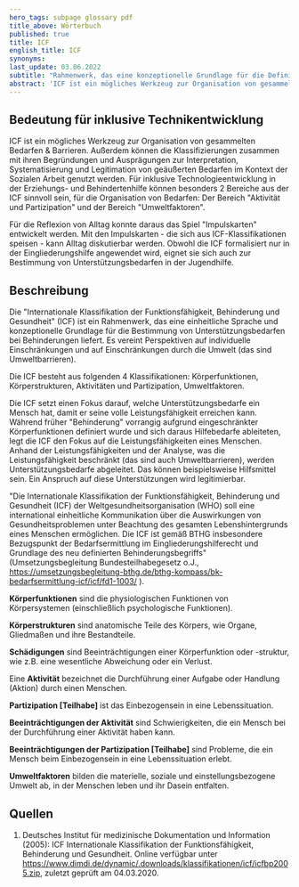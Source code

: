```yaml
---
hero_tags: subpage glossary pdf
title_above: Wörterbuch
published: true
title: ICF
english_title: ICF
synonyms:
last_update: 03.06.2022
subtitle: "Rahmenwerk, das eine konzeptionelle Grundlage für die Definition und Messung von Gesundheit und Behinderung sowie der notwendigen Unterstützungsbedarfe zur Erreichung der Leistungsfähigkeit liefert."
abstract: 'ICF ist ein mögliches Werkzeug zur Organisation von gesammelten Bedarfen & Barrieren. Außerdem können die Klassifizierungen zusammen mit ihren Begründungen und Ausprägungen zur Interpretation, Systematisierung und Legitimation von geäußerten Bedarfen im Kontext der Sozialen Arbeit genutzt werden. Für inklusive Technologieentwicklung in der Erziehungs- und Behindertenhilfe können besonders 2 Bereiche aus der ICF sinnvoll sein, für die Organisation von Bedarfen: Der Bereich "Aktivität und Partizipation" und der Bereich "Umweltfaktoren".'
---
```


## Bedeutung für inklusive Technikentwicklung

ICF ist ein mögliches Werkzeug zur Organisation von gesammelten Bedarfen & Barrieren. Außerdem können die Klassifizierungen zusammen mit ihren Begründungen und Ausprägungen zur Interpretation, Systematisierung und Legitimation von geäußerten Bedarfen im Kontext der Sozialen Arbeit genutzt werden. Für inklusive Technologieentwicklung in der Erziehungs- und Behindertenhilfe können besonders 2 Bereiche aus der ICF sinnvoll sein, für die Organisation von Bedarfen: Der Bereich "Aktivität und Partizipation" und der Bereich "Umweltfaktoren".

Für die Reflexion von Alltag konnte daraus das Spiel "Impulskarten" entwickelt werden. Mit den Impulskarten - die sich aus ICF-Klassifikationen speisen - kann Alltag diskutierbar werden. Obwohl die ICF formalisiert nur in der Eingliederungshilfe angewendet wird, eignet sie sich auch zur Bestimmung von Unterstützungsbedarfen in der Jugendhilfe.

## Beschreibung

Die "Internationale Klassifikation der Funktionsfähigkeit, Behinderung und Gesundheit" (ICF) ist ein Rahmenwerk, das eine einheitliche Sprache und konzeptionelle Grundlage für die Bestimmung von Unterstützungsbedarfen bei Behinderungen liefert. Es vereint Perspektiven auf individuelle Einschränkungen und auf Einschränkungen durch die Umwelt (das sind Umweltbarrieren).

Die ICF besteht aus folgenden 4 Klassifikationen: Körperfunktionen, Körperstrukturen, Aktivitäten und Partizipation, Umweltfaktoren.

Die ICF setzt einen Fokus darauf, welche Unterstützungsbedarfe ein Mensch hat, damit er seine volle Leistungsfähigkeit erreichen kann. Während früher "Behinderung" vorrangig aufgrund eingeschränkter Körperfunktionen definiert wurde und sich daraus Hilfebedarfe ableiteten, legt die ICF den Fokus auf die Leistungsfähigkeiten eines Menschen. Anhand der Leistungsfähigkeiten und der Analyse, was die Leistungsfähigkeit beschränkt (das sind auch Umweltbarrieren), werden Unterstützungsbedarfe abgeleitet. Das können beispielsweise Hilfsmittel sein. Ein Anspruch auf diese Unterstützungen wird legitimierbar.

"Die Internationale Klassifikation der Funktionsfähigkeit, Behinderung und Gesundheit (ICF) der Weltgesundheitsorganisation (WHO) soll eine international einheitliche Kommunikation über die Auswirkungen von Gesundheitsproblemen unter Beachtung des gesamten Lebenshintergrunds eines Menschen ermöglichen. Die ICF ist gemäß BTHG insbesondere Bezugspunkt der Bedarfsermittlung im Eingliederungshilferecht und Grundlage des neu definierten Behinderungsbegriffs" (Umsetzungsbegleitung Bundesteilhabegesetz o.J., https://umsetzungsbegleitung-bthg.de/bthg-kompass/bk-bedarfsermittlung-icf/icf/fd1-1003/ ).

**Körperfunktionen** sind die physiologischen Funktionen von Körpersystemen (einschließlich psychologische Funktionen).

**Körperstrukturen** sind anatomische Teile des Körpers, wie Organe, Gliedmaßen und ihre Bestandteile.

**Schädigungen** sind Beeinträchtigungen einer Körperfunktion oder -struktur, wie z.B. eine wesentliche Abweichung oder ein Verlust.

Eine **Aktivität** bezeichnet die Durchführung einer Aufgabe oder Handlung (Aktion) durch einen Menschen.

**Partizipation [Teilhabe]** ist das Einbezogensein in eine Lebenssituation.

**Beeinträchtigungen der Aktivität** sind Schwierigkeiten, die ein Mensch bei der Durchführung einer Aktivität haben kann.

**Beeinträchtigungen der Partizipation [Teilhabe]** sind Probleme, die ein Mensch beim Einbezogensein in eine Lebenssituation erlebt.

**Umweltfaktoren** bilden die materielle, soziale und einstellungsbezogene Umwelt ab, in der Menschen leben und ihr Dasein entfalten.

## Quellen

1. Deutsches Institut für medizinische Dokumentation und Information (2005): ICF Internationale Klassifikation der Funktionsfähigkeit, Behinderung und Gesundheit. Online verfügbar unter https://www.dimdi.de/dynamic/.downloads/klassifikationen/icf/icfbp2005.zip, zuletzt geprüft am 04.03.2020.
